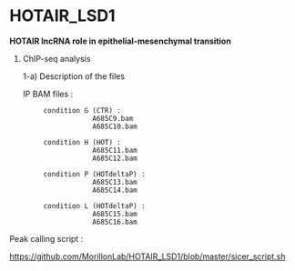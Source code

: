 # HOTAIR_LSD1

**HOTAIR lncRNA role in epithelial-mesenchymal transition**


1) ChIP-seq analysis

   1-a) Description of the files
 
    IP BAM files :


            condition G (CTR) :
                        A685C9.bam
                        A685C10.bam

            condition H (HOT) :             
                        A685C11.bam
                        A685C12.bam  

            condition P (HOTdeltaP) :            
                        A685C13.bam
                        A685C14.bam

            condition L (HOTdeltaP) :           
                        A685C15.bam
                        A685C16.bam


Peak calling script :

https://github.com/MorillonLab/HOTAIR_LSD1/blob/master/sicer_script.sh


